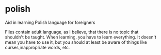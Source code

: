 # polish
Aid in learning Polish language for foreigners

Files contain adult language, as I believe, that there is no topic that shouldn't be taught.
When learning, you have to learn everything.
It doesn't mean you have to use it, but you should at least be aware of things like curses,inappropriate words, etc.

